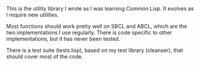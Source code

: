 This is the utility library I wrote as I was learning Common Lisp. It evolves as I require new utilities.

Most functions should work pretty well on SBCL and ABCL, which are the two implementations I use regularly. There is code specific to other implementations, but it has never been tested.

There is a test suite (tests.lisp), based on my test library (cleanser), that should cover most of the code.
